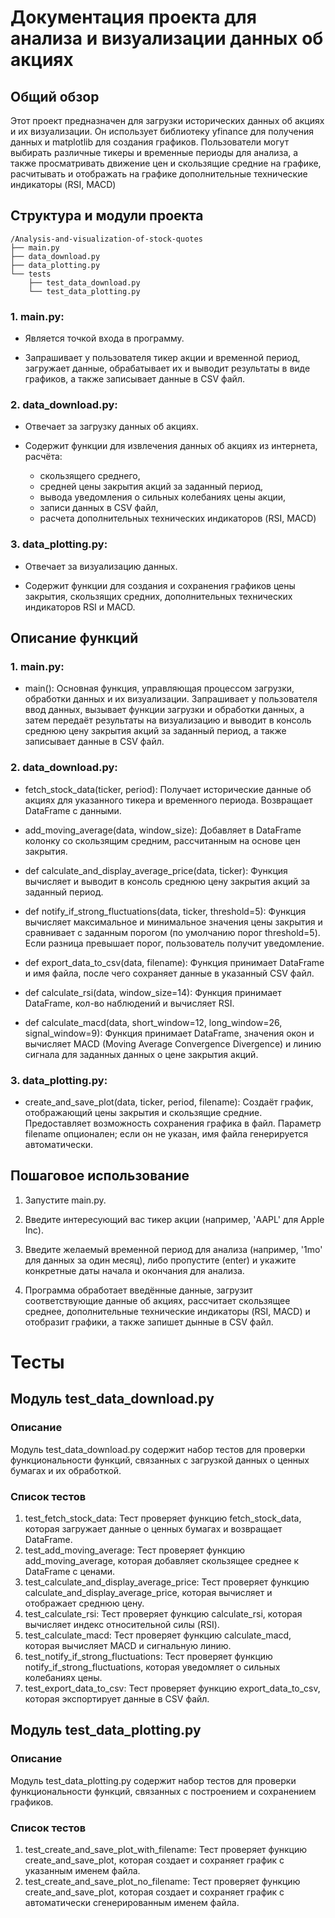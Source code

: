 # Документация проекта для анализа и визуализации данных об акциях

## Общий обзор

Этот проект предназначен для загрузки исторических данных об акциях и их визуализации. Он использует библиотеку yfinance
для получения данных и matplotlib для создания графиков. Пользователи могут выбирать различные тикеры и временные
периоды для анализа, а также просматривать движение цен и скользящие средние на графике, расчитывать и отображать на 
графике дополнительные технические индикаторы (RSI, MACD)

## Структура и модули проекта

```
/Analysis-and-visualization-of-stock-quotes
├── main.py
├── data_download.py
├── data_plotting.py
└── tests
    ├── test_data_download.py
    └── test_data_plotting.py
```


### 1. main.py:

- Является точкой входа в программу.

- Запрашивает у пользователя тикер акции и временной период, загружает данные, обрабатывает их и выводит результаты в
  виде графиков, а также записывает данные в CSV файл.

### 2. data_download.py:

- Отвечает за загрузку данных об акциях.

- Содержит функции для извлечения данных об акциях из интернета, расчёта:
  - скользящего среднего,
  - средней цены закрытия акций за заданный период, 
  - вывода уведомления о сильных колебаниях цены акции, 
  - записи данных в CSV файл,
  - расчета дополнительных технических индикаторов (RSI, MACD)



### 3. data_plotting.py:

- Отвечает за визуализацию данных.

- Содержит функции для создания и сохранения графиков цены закрытия, скользящих средних, дополнительных технических индикаторов RSI и MACD.


## Описание функций

### 1. main.py:

- main(): Основная функция, управляющая процессом загрузки, обработки данных и их визуализации. Запрашивает у
  пользователя ввод данных, вызывает функции загрузки и обработки данных, а затем передаёт результаты на визуализацию и
  выводит в консоль среднюю цену закрытия акций за заданный период, а также записывает данные в CSV файл.

### 2. data_download.py:

- fetch_stock_data(ticker, period): Получает исторические данные об акциях для указанного тикера и временного периода.
  Возвращает DataFrame с данными.

- add_moving_average(data, window_size): Добавляет в DataFrame колонку со скользящим средним, рассчитанным на основе цен
  закрытия.

- def calculate_and_display_average_price(data, ticker): Функция вычисляет и выводит в консоль среднюю цену закрытия
  акций за заданный период.

- def notify_if_strong_fluctuations(data, ticker, threshold=5): Функция вычисляет максимальное и минимальное значения
  цены закрытия и сравнивает с заданным порогом (по умолчанию порог threshold=5). Если разница превышает порог,
  пользователь получит уведомление.

- def export_data_to_csv(data, filename): Функция принимает DataFrame и имя файла, после чего сохраняет данные 
  в указанный CSV файл.

- def calculate_rsi(data, window_size=14): Функция принимает DataFrame, кол-во наблюдений и вычисляет RSI.

- def calculate_macd(data, short_window=12, long_window=26, signal_window=9): Функция принимает DataFrame, значения окон 
и вычисляет MACD (Moving Average Convergence Divergence) и линию сигнала для заданных данных о цене закрытия акций.

  
### 3. data_plotting.py:

- create_and_save_plot(data, ticker, period, filename): Создаёт график, отображающий цены закрытия и скользящие средние.
  Предоставляет возможность сохранения графика в файл. Параметр filename опционален; если он не указан, имя файла
  генерируется автоматически.


## Пошаговое использование

1. Запустите main.py.

2. Введите интересующий вас тикер акции (например, 'AAPL' для Apple Inc).

3. Введите желаемый временной период для анализа (например, '1mo' для данных за один месяц), либо пропустите (enter) и 
укажите конкретные даты начала и окончания для анализа.

4. Программа обработает введённые данные, загрузит соответствующие данные об акциях, рассчитает скользящее среднее, 
дополнительные технические индикаторы (RSI, MACD) и отобразит графики, а также запишет дынные в CSV файл.


# Тесты
## Модуль test_data_download.py
### Описание
Модуль test_data_download.py содержит набор тестов для проверки функциональности функций, связанных с загрузкой данных о ценных бумагах и их обработкой.
### Список тестов
1. test_fetch_stock_data: Тест проверяет функцию fetch_stock_data, которая загружает данные о ценных бумагах и возвращает DataFrame.
2. test_add_moving_average: Тест проверяет функцию add_moving_average, которая добавляет скользящее среднее к DataFrame с ценами.
3. test_calculate_and_display_average_price: Тест проверяет функцию calculate_and_display_average_price, которая вычисляет и отображает среднюю цену.
4. test_calculate_rsi: Тест проверяет функцию calculate_rsi, которая вычисляет индекс относительной силы (RSI).
5. test_calculate_macd: Тест проверяет функцию calculate_macd, которая вычисляет MACD и сигнальную линию.
6. test_notify_if_strong_fluctuations: Тест проверяет функцию notify_if_strong_fluctuations, которая уведомляет о сильных колебаниях цены.
7. test_export_data_to_csv: Тест проверяет функцию export_data_to_csv, которая экспортирует данные в CSV файл.  
  
## Модуль test_data_plotting.py
### Описание
Модуль test_data_plotting.py содержит набор тестов для проверки функциональности функций, связанных с построением и сохранением графиков.
### Список тестов
1. test_create_and_save_plot_with_filename: Тест проверяет функцию create_and_save_plot, которая создает и сохраняет график с указанным именем файла.
2. test_create_and_save_plot_no_filename: Тест проверяет функцию create_and_save_plot, которая создает и сохраняет график с автоматически сгенерированным именем файла.